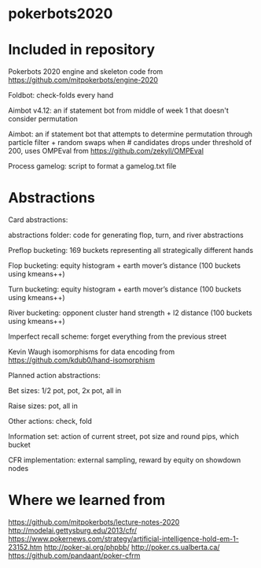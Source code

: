 # pokerbots2020

# Included in repository
Pokerbots 2020 engine and skeleton code from https://github.com/mitpokerbots/engine-2020

Foldbot: check-folds every hand

Aimbot v4.12: an if statement bot from middle of week 1 that doesn't consider permutation

Aimbot: an if statement bot that attempts to determine permutation through particle filter + random swaps when # candidates drops under threshold of 200, uses OMPEval from https://github.com/zekyll/OMPEval

Process gamelog: script to format a gamelog.txt file

# Abstractions
Card abstractions:

abstractions folder: code for generating flop, turn, and river abstractions

Preflop bucketing: 169 buckets representing all strategically different hands

Flop bucketing: equity histogram + earth mover’s distance (100 buckets using kmeans++)

Turn bucketing: equity histogram + earth mover’s distance (100 buckets using kmeans++)

River bucketing: opponent cluster hand strength + l2 distance (100 buckets using kmeans++) 

Imperfect recall scheme: forget everything from the previous street

Kevin Waugh isomorphisms for data encoding from https://github.com/kdub0/hand-isomorphism

Planned action abstractions:

Bet sizes: 1/2 pot, pot, 2x pot, all in

Raise sizes: pot, all in

Other actions: check, fold

Information set: action of current street, pot size and round pips, which bucket

CFR implementation: external sampling, reward by equity on showdown nodes

# Where we learned from
https://github.com/mitpokerbots/lecture-notes-2020
http://modelai.gettysburg.edu/2013/cfr/
https://www.pokernews.com/strategy/artificial-intelligence-hold-em-1-23152.htm
http://poker-ai.org/phpbb/
http://poker.cs.ualberta.ca/
https://github.com/pandaant/poker-cfrm
